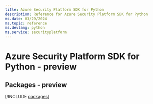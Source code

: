 ```yaml
---
title: Azure Security Platform SDK for Python
description: Reference for Azure Security Platform SDK for Python
ms.date: 03/29/2024
ms.topic: reference
ms.devlang: python
ms.service: securityplatform
---
```

# Azure Security Platform SDK for Python - preview
## Packages - preview
[!INCLUDE [packages](security-platform-index.md)]